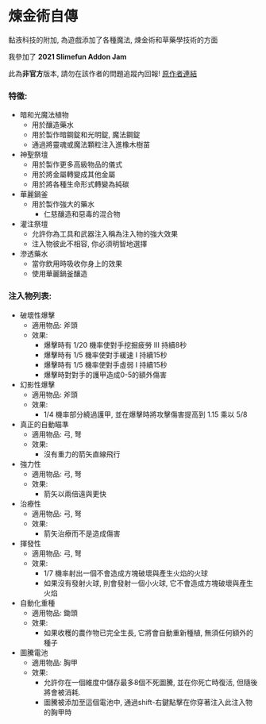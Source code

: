 # 煉金術自傳
黏液科技的附加, 為遊戲添加了各種魔法, 煉金術和草藥學技術的方面

我參加了 **2021 Slimefun Addon Jam**

此為**非官方**版本, 請勿在該作者的問題追蹤內回報!
[原作者連結](https://github.com/Apeiros-46B/AlchimiaVitae)

### 特徵:
- 暗和光魔法植物
  - 用於釀造藥水
  - 用於製作暗鋼錠和光明錠, 魔法鋼錠
  - 通過將靈魂或魔法顆粒注入進橡木樹苗
- 神聖祭壇
  - 用於製作更多高級物品的儀式
  - 用於將金屬轉變成其他金屬
  - 用於將各種生命形式轉變為純碳
- 華麗鍋釜
  - 用於製作強大的藥水
    - 仁慈釀造和惡毒的混合物
- 灌注祭壇
  - 允許你為工具和武器注入稱為注入物的強大效果
  - 注入物彼此不相容, 你必須明智地選擇
- 滲透藥水
  - 當你飲用時吸收你身上的效果
  - 使用華麗鍋釜釀造


### 注入物列表:
- 破壞性爆擊
  - 適用物品: 斧頭
  - 效果:
    - 爆擊時有 1/20 機率使對手挖掘疲勞 III 持續8秒
    - 爆擊時有 1/5 機率使對手緩速 I 持續15秒
    - 爆擊時有 1/5 機率使對手虛弱 I 持續15秒
    - 爆擊時對對手的護甲造成0-5的額外傷害
- 幻影性爆擊
  - 適用物品: 斧頭
  - 效果:
    - 1/4 機率部分繞過護甲, 並在爆擊時將攻擊傷害提高到 1.15 乘以 5/8
- 真正的自動瞄準
  - 適用物品: 弓, 弩
  - 效果:
    - 沒有重力的箭矢直線飛行
- 強力性
  - 適用物品: 弓, 弩
  - 效果:
    - 箭矢以兩倍遠與更快
- 治療性
  - 適用物品: 弓, 弩
  - 效果:
    - 箭矢治療而不是造成傷害
- 揮發性
  - 適用物品: 弓, 弩
  - 效果:
    - 1/7 機率射出一個不會造成方塊破壞與產生火焰的火球
    - 如果沒有發射火球, 則會發射一個小火球, 它不會造成方塊破壞與產生火焰
- 自動化重種
  - 適用物品: 鋤頭
  - 效果:
    - 如果收穫的農作物已完全生長, 它將會自動重新種植, 無須任何額外的種子
- 圖騰電池
  - 適用物品: 胸甲
  - 效果:
    - 允許你在一個維度中儲存最多8個不死圖騰, 並在你死亡時復活, 但隨後將會被消耗.
    - 圖騰被添加至這個電池中, 通過shift-右鍵點擊在你穿著注入此注入物的胸甲時
